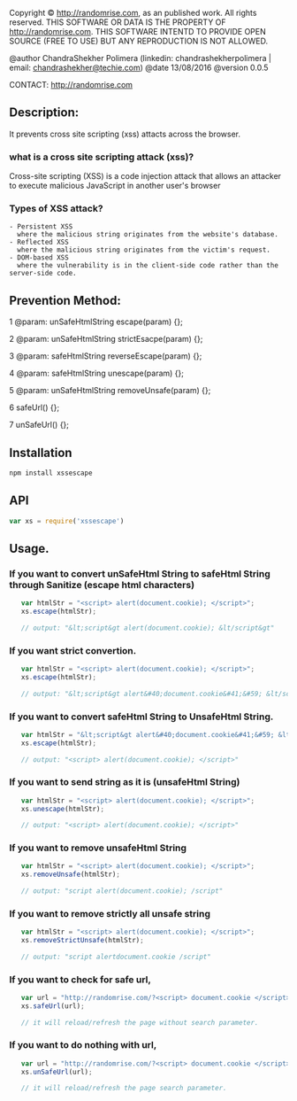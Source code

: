Copyright © http://randomrise.com, as an published work.  All rights reserved.
THIS SOFTWARE OR DATA IS THE PROPERTY OF http://randomrise.com.
THIS SOFTWARE INTENTD TO PROVIDE OPEN SOURCE (FREE TO USE) BUT ANY REPRODUCTION IS NOT ALLOWED.

@author ChandraShekher Polimera (linkedin: chandrashekherpolimera | email: chandrashekher@techie.com)
@date 13/08/2016
@version 0.0.5

CONTACT: http://randomrise.com 
 
## Description: 
   It prevents cross site scripting (xss) attacts across the browser.
### what is a cross site scripting attack (xss)?
   Cross-site scripting (XSS) is a code injection attack that allows an attacker to execute malicious JavaScript in another user's browser

### Types of XSS attack?
    - Persistent XSS
      where the malicious string originates from the website's database.
    - Reflected XSS
      where the malicious string originates from the victim's request.
    - DOM-based XSS
      where the vulnerability is in the client-side code rather than the server-side code.


## Prevention Method:

1 @param: unSafeHtmlString
   escape(param) {};

2 @param: unSafeHtmlString
   strictEsacpe(param) {};

3 @param: safeHtmlString
   reverseEscape(param) {};

4 @param: safeHtmlString
   unescape(param) {};

5 @param: unSafeHtmlString
   removeUnsafe(param) {};

6 safeUrl() {};

7 unSafeUrl() {};


## Installation

```sh
npm install xssescape
```

## API

```js
var xs = require('xssescape')
```

## Usage.
### If you want to convert unSafeHtml String to safeHtml String through Sanitize (escape html characters)

```js
   var htmlStr = "<script> alert(document.cookie); </script>";
   xs.escape(htmlStr);
   
   // output: "&lt;script&gt alert(document.cookie); &lt/script&gt"
```

### If you want strict convertion.

```js
   var htmlStr = "<script> alert(document.cookie); </script>";
   xs.escape(htmlStr);
   
   // output: "&lt;script&gt alert&#40;document.cookie&#41;&#59; &lt/script&gt"
```

### If you want to convert safeHtml String to UnsafeHtml String.

```js
   var htmlStr = "&lt;script&gt alert&#40;document.cookie&#41;&#59; &lt/script&gt";
   xs.escape(htmlStr);
   
   // output: "<script> alert(document.cookie); </script>"
```

### If you want to send string as it is (unsafeHtml String)

```js
   var htmlStr = "<script> alert(document.cookie); </script>";
   xs.unescape(htmlStr);
   
   // output: "<script> alert(document.cookie); </script>"
```

### If you want to remove unsafeHtml String

```js
   var htmlStr = "<script> alert(document.cookie); </script>";
   xs.removeUnsafe(htmlStr);
   
   // output: "script alert(document.cookie); /script"
```

### If you want to remove strictly all unsafe string

```js
   var htmlStr = "<script> alert(document.cookie); </script>";
   xs.removeStrictUnsafe(htmlStr);
   
   // output: "script alertdocument.cookie /script"
```

### If you want to check for safe url,
 
```js
   var url = "http://randomrise.com/?<script> document.cookie </script>";
   xs.safeUrl(url);
   
   // it will reload/refresh the page without search parameter.
```

### If you want to do nothing with url,
 
```js
   var url = "http://randomrise.com/?<script> document.cookie </script>";
   xs.unSafeUrl(url);
   
   // it will reload/refresh the page search parameter.
```